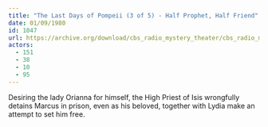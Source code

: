 ```yaml
---
title: "The Last Days of Pompeii (3 of 5) - Half Prophet, Half Friend"
date: 01/09/1980
id: 1047
url: https://archive.org/download/cbs_radio_mystery_theater/cbs_radio_mystery_theater-1001-1050.zip/cbs_radio_mystery_theater-1001-1050%2Fcbsrmt_1047_the_last_days_of_pompeii_3_of_5_half_prophet_half_friend.mp3
actors:
  - 151
  - 38
  - 10
  - 95
---
```

Desiring the lady Orianna for himself, the High Priest of Isis wrongfully detains Marcus in prison, even as his beloved, together with Lydia make an attempt to set him free.
